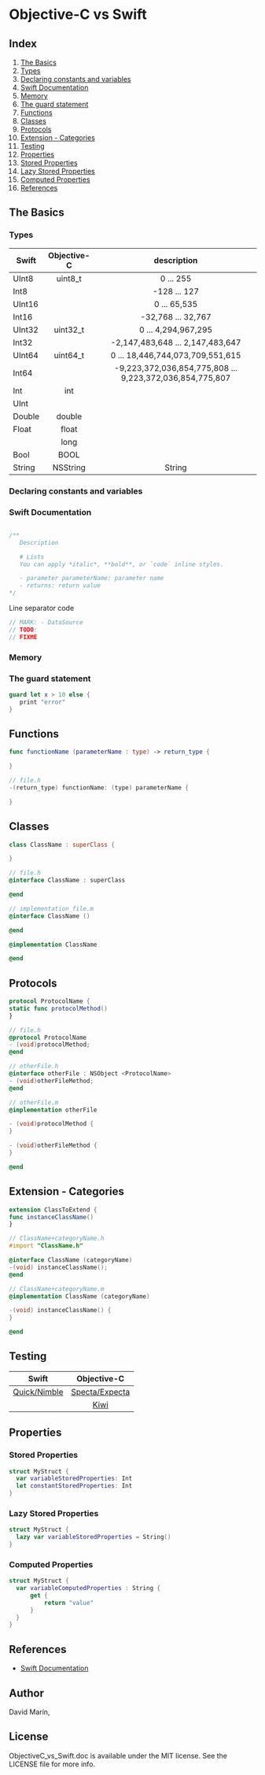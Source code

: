 # Objective-C vs Swift

## **Index**

1. [The Basics](#the-basics)
  1. [Types](#types)
  2. [Declaring constants and variables](#declaring-constants-and-variables)
  3. [Swift Documentation](#swift-documentation)
  4. [Memory](#memory)
  5. [The guard statement](#the-guard-state)
2. [Functions](#functions)
3. [Classes](#classes)
4. [Protocols](#protocols)
5. [Extension - Categories](#extension-categories)
6. [Testing](#testing)
7. [Properties](#properties)
  1. [Stored Properties](#stored-properties)
  2. [Lazy Stored Properties](#lazy-stored-properties)
  3. [Computed Properties](#computed-properties)
8. [References](#references)


## **The Basics**

### **Types**

| Swift  | Objective-C | description                                              |
| ------ |:-----------:|:--------------------------------------------------------:|
| UInt8  | uint8_t     | 0 ... 255                                                |
| Int8   |             | -128 ... 127                                             |
| UInt16 |             | 0 ... 65,535                                             |
| Int16  |             | -32,768 ... 32,767                                       |
| UInt32 | uint32_t    | 0 ... 4,294,967,295                                      |
| Int32  |             | -2,147,483,648 ... 2,147,483,647                         |
| UInt64 | uint64_t    | 0 ... 18,446,744,073,709,551,615                         |
| Int64  |             | -9,223,372,036,854,775,808 ... 9,223,372,036,854,775,807 |
| Int    | int         |                                                          |
| UInt   |             |                                                          |
| Double | double      |                                                          |
| Float  | float       |                                                          |
|        | long        |                                                          |
| Bool   | BOOL        |                                                          |
| String | NSString    | String                                                   |

### **Declaring constants and variables**

### **Swift Documentation**

```swift

/**
   Description

   # Lists
   You can apply *italic*, **bold**, or `code` inline styles.

   - parameter parameterName: parameter name
   - returns: return value
*/

```

Line separator code
```swift
// MARK: - DataSource
// TODO:
// FIXME
```

### **Memory**

### **The guard statement**

```swift
guard let x > 10 else {
   print "error"
}
```

## **Functions**

```swift
func functionName (parameterName : type) -> return_type {

}
```

```objective-c
// file.h
-(return_type) functionName: (type) parameterName {

}
```
## **Classes**

```swift
class ClassName : superClass {

}
```

```objective-c
// file.h
@interface ClassName : superClass

@end

// implementation_file.m
@interface ClassName ()

@end

@implementation ClassName

@end
```

## **Protocols**

```swift
protocol ProtocolName {
static func protocolMethod()
}
```

```objective-c
// file.h
@protocol ProtocolName
- (void)protocolMethod;
@end

// otherFile.h
@interface otherFile : NSObject <ProtocolName>
- (void)otherFileMethod;
@end

// otherFile.m
@implementation otherFile

- (void)protocolMethod {
}

- (void)otherFileMethod {
}

@end
```

## **Extension - Categories**

```swift
extension ClassToExtend {
func instanceClassName()
}
```

```objective-c
// ClassName+categoryName.h
#import "ClassName.h"

@interface ClassName (categoryName)
-(void) instanceClassName();
@end

// ClassName+categoryName.m
@implementation ClassName (categoryName)

-(void) instanceClassName() {
}

@end
```

## **Testing**

| Swift                                          | Objective-C                                          |
| :--------------------------------------------: | :--------------------------------------------------: |
| [Quick/Nimble](https://github.com/Quick/Quick) | [Specta/Expecta](https://github.com/specta/specta)   |
|                                                | [Kiwi](https://github.com/kiwi-bdd/Kiwi)             |


## **Properties**

### **Stored Properties**

```swift
struct MyStruct {
  var variableStoredProperties: Int
  let constantStoredProperties: Int
}
```

### **Lazy Stored Properties**

```swift
struct MyStruct {
  lazy var variableStoredProperties = String()
}
```

### **Computed Properties**

```swift
struct MyStruct {
  var variableComputedProperties : String {
      get {
          return "value"
      }
  }
}
```

## **References**

* [Swift Documentation](http://nshipster.com/swift-documentation/)

## Author

David Marín,

## License

ObjectiveC_vs_Swift.doc is available under the MIT license. See the LICENSE file for more info.
